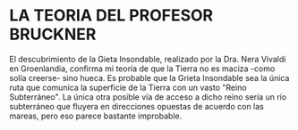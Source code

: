 # LA TEORIA DEL PROFESOR BRUCKNER
El descubrimiento de la Gieta Insondable, realizado por la Dra. Nera Vivaldi en Groenlandia, confirma mi teoría de que la Tierra no es maciza -como solía creerse- sino hueca. Es probable que la Grieta Insondable sea la única ruta que comunica la superficie de la Tierra con un vasto "Reino Subterráneo". La única otra posible vía de acceso a dicho reino sería un río subterráneo que fluyera en direcciones opuestas de acuerdo con las mareas, pero eso parece bastante improbable.
